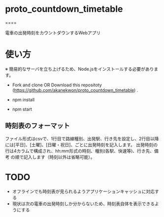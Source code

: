 # proto_countdown_timetable
====

電車の出発時刻をカウントダウンするWebアプリ


# 使い方

※ 簡易的なサーバを立ち上げるため、Node.jsをインストールする必要があります。
- Fork and clone OR Download this repositoty (https://github.com/akanekwon/proto_countdown_timetable) .

- npm install
- npm start


## 時刻表のフォーマット

ファイル形式はcsvで、1行目で路線種別、出発駅、行き先を設定し、2行目以降には[平日]、[土曜]、[日曜・祝日]、ごとに出発時刻を記入します。
出発時刻の行は4カラムで構成され、hh:mm形式の時刻、種別(各駅、快速等)、行き先、備考 の順で記入します（時刻以外は省略可能）。


# TODO

- オフラインでも時刻表が見られるようアプリケーションキャッシュに対応する
- 現状は次の電車の出発時刻しか分からないため、時刻表自体を表示できるようにする
